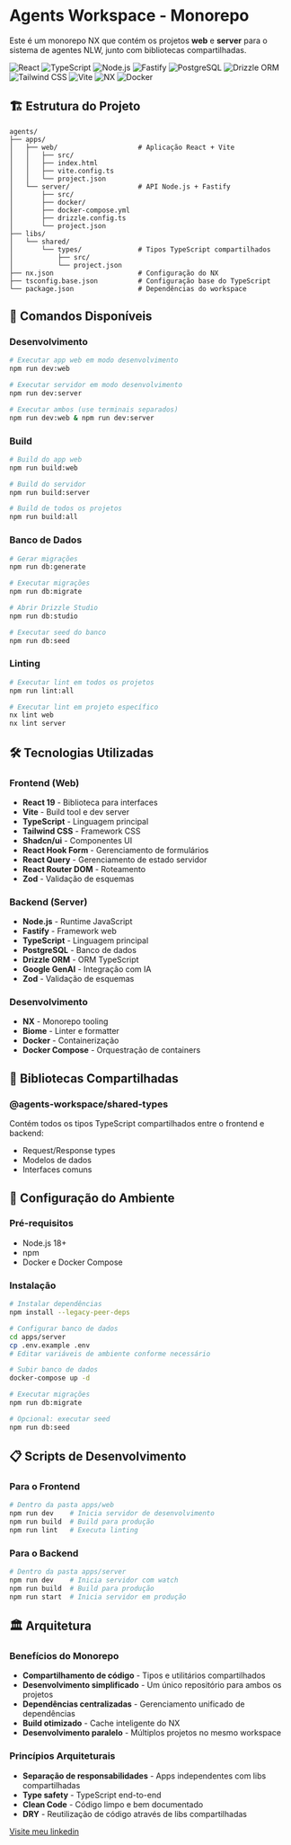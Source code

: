# Agents Workspace - Monorepo

Este é um monorepo NX que contém os projetos **web** e **server** para o sistema de agentes NLW, junto com bibliotecas compartilhadas.

![React](https://img.shields.io/badge/React-19-61DAFB)
![TypeScript](https://img.shields.io/badge/TypeScript-5.0-blue)
![Node.js](https://img.shields.io/badge/Node.js-18+-339933)
![Fastify](https://img.shields.io/badge/Fastify-Framework-000000)
![PostgreSQL](https://img.shields.io/badge/PostgreSQL-Database-336791)
![Drizzle ORM](https://img.shields.io/badge/Drizzle-ORM-C5F74F)
![Tailwind CSS](https://img.shields.io/badge/Tailwind%20CSS-UI-38B2AC)
![Vite](https://img.shields.io/badge/Vite-Build%20Tool-646CFF)
![NX](https://img.shields.io/badge/NX-Monorepo-143055)
![Docker](https://img.shields.io/badge/Docker-Container-2496ED)

## 🏗️ Estrutura do Projeto

```
agents/
├── apps/
│   ├── web/                    # Aplicação React + Vite
│   │   ├── src/
│   │   ├── index.html
│   │   ├── vite.config.ts
│   │   └── project.json
│   └── server/                 # API Node.js + Fastify
│       ├── src/
│       ├── docker/
│       ├── docker-compose.yml
│       ├── drizzle.config.ts
│       └── project.json
├── libs/
│   └── shared/
│       └── types/              # Tipos TypeScript compartilhados
│           ├── src/
│           └── project.json
├── nx.json                     # Configuração do NX
├── tsconfig.base.json          # Configuração base do TypeScript
└── package.json                # Dependências do workspace
```

## 🚀 Comandos Disponíveis

### Desenvolvimento

```bash
# Executar app web em modo desenvolvimento
npm run dev:web

# Executar servidor em modo desenvolvimento
npm run dev:server

# Executar ambos (use terminais separados)
npm run dev:web & npm run dev:server
```

### Build

```bash
# Build do app web
npm run build:web

# Build do servidor
npm run build:server

# Build de todos os projetos
npm run build:all
```

### Banco de Dados

```bash
# Gerar migrações
npm run db:generate

# Executar migrações
npm run db:migrate

# Abrir Drizzle Studio
npm run db:studio

# Executar seed do banco
npm run db:seed
```

### Linting

```bash
# Executar lint em todos os projetos
npm run lint:all

# Executar lint em projeto específico
nx lint web
nx lint server
```

## 🛠️ Tecnologias Utilizadas

### Frontend (Web)

- **React 19** - Biblioteca para interfaces
- **Vite** - Build tool e dev server
- **TypeScript** - Linguagem principal
- **Tailwind CSS** - Framework CSS
- **Shadcn/ui** - Componentes UI
- **React Hook Form** - Gerenciamento de formulários
- **React Query** - Gerenciamento de estado servidor
- **React Router DOM** - Roteamento
- **Zod** - Validação de esquemas

### Backend (Server)

- **Node.js** - Runtime JavaScript
- **Fastify** - Framework web
- **TypeScript** - Linguagem principal
- **PostgreSQL** - Banco de dados
- **Drizzle ORM** - ORM TypeScript
- **Google GenAI** - Integração com IA
- **Zod** - Validação de esquemas

### Desenvolvimento

- **NX** - Monorepo tooling
- **Biome** - Linter e formatter
- **Docker** - Containerização
- **Docker Compose** - Orquestração de containers

## 📂 Bibliotecas Compartilhadas

### @agents-workspace/shared-types

Contém todos os tipos TypeScript compartilhados entre o frontend e backend:

- Request/Response types
- Modelos de dados
- Interfaces comuns

## 🔧 Configuração do Ambiente

### Pré-requisitos

- Node.js 18+
- npm
- Docker e Docker Compose

### Instalação

```bash
# Instalar dependências
npm install --legacy-peer-deps

# Configurar banco de dados
cd apps/server
cp .env.example .env
# Editar variáveis de ambiente conforme necessário

# Subir banco de dados
docker-compose up -d

# Executar migrações
npm run db:migrate

# Opcional: executar seed
npm run db:seed
```

## 📋 Scripts de Desenvolvimento

### Para o Frontend

```bash
# Dentro da pasta apps/web
npm run dev    # Inicia servidor de desenvolvimento
npm run build  # Build para produção
npm run lint   # Executa linting
```

### Para o Backend

```bash
# Dentro da pasta apps/server
npm run dev    # Inicia servidor com watch
npm run build  # Build para produção
npm run start  # Inicia servidor em produção
```

## 🏛️ Arquitetura

### Benefícios do Monorepo

- **Compartilhamento de código** - Tipos e utilitários compartilhados
- **Desenvolvimento simplificado** - Um único repositório para ambos os projetos
- **Dependências centralizadas** - Gerenciamento unificado de dependências
- **Build otimizado** - Cache inteligente do NX
- **Desenvolvimento paralelo** - Múltiplos projetos no mesmo workspace

### Princípios Arquiteturais

- **Separação de responsabilidades** - Apps independentes com libs compartilhadas
- **Type safety** - TypeScript end-to-end
- **Clean Code** - Código limpo e bem documentado
- **DRY** - Reutilização de código através de libs compartilhadas

[Visite meu linkedin](https://www.linkedin.com/in/michelenink/)
